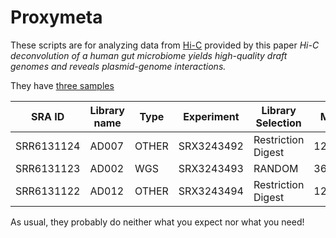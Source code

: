 # Proxymeta

These scripts are for analyzing data from [Hi-C](https://www.biorxiv.org/content/biorxiv/early/2017/10/05/198713.full.pdf) provided by this paper _Hi-C deconvolution of a human gut microbiome yields high-quality draft
genomes and reveals plasmid-genome interactions._

They have [three samples](https://www.ncbi.nlm.nih.gov/Traces/study/?acc=SAMN07736353)

SRA ID | Library name | Type | Experiment | Library Selection | MBp | Reads
---|---|---|---|---|---|---
SRR6131124 | AD007 | OTHER | SRX3243492 | Restriction Digest | 12,019 | 5,602
SRR6131123 | AD002 | WGS | SRX3243493 | RANDOM | 36,128 | 15,610  
SRR6131122 | AD012 | OTHER | SRX3243494 | Restriction Digest | 12,728 | 5,584

As usual, they probably do neither what you expect nor what you need! 


